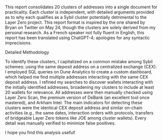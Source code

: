 This report consolidates 20 clusters of addresses into a single document for practicality. Each cluster is independent, with detailed arguments provided as to why each qualifies as a Sybil cluster potentially detrimental to the Layer Zero project. This report format is inspired by the one shared by Bryan on Twitter on May 24, though the clusters are solely derived from my personal research. As a French speaker not fully fluent in English, this report has been translated using ChatGPT-4; apologies for any syntactic imprecisions.

Detailed Methodology

To identify these clusters, I capitalized on a common mistake among Sybil schemes: using the same deposit address on a centralized exchange (CEX). I employed SQL queries on Dune Analytics to create a custom dashboard, which helped me find multiple addresses interacting with the same CEX deposit address. I refined my searches to discover wallets interacting with the initially identified addresses, broadening my clusters to include at least 20 wallets for relevance. All addresses were then manually checked using Layer Zero Scan, the premium version of DeBank (an excellent tool once mastered), and Arkham Intel. The main indicators for detecting these clusters were the identical CEX deposit address and similar on-chain activities (e.g., the same dates, interaction orders with protocols, transfers of bridgeable Layer Zero tokens like JOE among cluster wallets). Every detail was manually verified to minimize false positives.

I hope you find this analysis useful!
